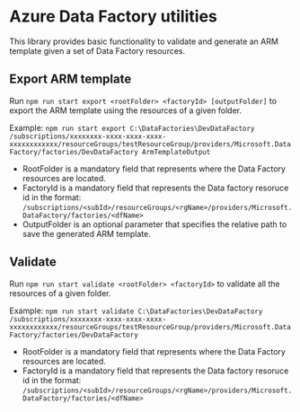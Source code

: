 # Azure Data Factory utilities

This library provides basic functionality to validate and generate an ARM template given a set of Data Factory resources.

## Export ARM template

Run `npm run start export <rootFolder> <factoryId> [outputFolder]` to export the ARM template using the resources of a given folder.

Example: `npm run start export C:\DataFactories\DevDataFactory /subscriptions/xxxxxxxx-xxxx-xxxx-xxxx-xxxxxxxxxxxx/resourceGroups/testResourceGroup/providers/Microsoft.DataFactory/factories/DevDataFactory ArmTemplateOutput`

- RootFolder is a mandatory field that represents where the Data Factory resources are located.
- FactoryId is a mandatory field that represents the Data factory resoruce id in the format: `/subscriptions/<subId>/resourceGroups/<rgName>/providers/Microsoft.DataFactory/factories/<dfName>`
- OutputFolder is an optional parameter that specifies the relative path to save the generated ARM template.

## Validate

Run `npm run start validate <rootFolder> <factoryId>` to validate all the resources of a given folder.

Example: `npm run start validate C:\DataFactories\DevDataFactory /subscriptions/xxxxxxxx-xxxx-xxxx-xxxx-xxxxxxxxxxxx/resourceGroups/testResourceGroup/providers/Microsoft.DataFactory/factories/DevDataFactory`

- RootFolder is a mandatory field that represents where the Data Factory resources are located.
- FactoryId is a mandatory field that represents the Data factory resoruce id in the format: `/subscriptions/<subId>/resourceGroups/<rgName>/providers/Microsoft.DataFactory/factories/<dfName>`
